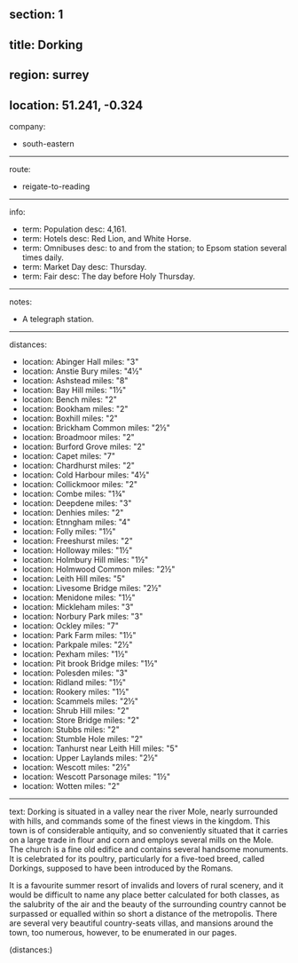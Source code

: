 section: 1
----
title: Dorking
----
region: surrey
----
location: 51.241, -0.324
----
company:
- south-eastern
----
route:
- reigate-to-reading
----
info:
- term: Population
  desc: 4,161.
- term: Hotels
  desc: Red Lion, and White Horse.
- term: Omnibuses
  desc: to and from the station; to Epsom station several times daily.
- term: Market Day
  desc: Thursday.
- term: Fair
  desc: The day before Holy Thursday.
----
notes:
- A telegraph station.
----
distances:
- location: Abinger Hall
  miles: "3"
- location: Anstie Bury
  miles: "4½"
- location: Ashstead
  miles: "8"
- location: Bay Hill
  miles: "1½"
- location: Bench
  miles: "2"
- location: Bookham
  miles: "2"
- location: Boxhill
  miles: "2"
- location: Brickham Common
  miles: "2½"
- location: Broadmoor
  miles: "2"
- location: Burford Grove
  miles: "2"
- location: Capet
  miles: "7"
- location: Chardhurst
  miles: "2"
- location: Cold Harbour
  miles: "4½"
- location: Collickmoor
  miles: "2"
- location: Combe
  miles: "1¾"
- location: Deepdene
  miles: "3"
- location: Denhies
  miles: "2"
- location: Etnngham
  miles: "4"
- location: Folly
  miles: "1½"
- location: Freeshurst
  miles: "2"
- location: Holloway
  miles: "1½"
- location: Holmbury Hill
  miles: "1½"
- location: Holmwood Common
  miles: "2½"
- location: Leith Hill
  miles: "5"
- location: Livesome Bridge
  miles: "2½"
- location: Menidone
  miles: "1½"
- location: Mickleham
  miles: "3"
- location: Norbury Park
  miles: "3"
- location: Ockley
  miles: "7"
- location: Park Farm
  miles: "1½"
- location: Parkpale
  miles: "2½"
- location: Pexham
  miles: "1½"
- location: Pit brook Bridge
  miles: "1½"
- location: Polesden
  miles: "3"
- location: Ridland
  miles: "1½"
- location: Rookery
  miles: "1½"
- location: Scammels
  miles: "2½"
- location: Shrub Hill
  miles: "2"
- location: Store Bridge
  miles: "2"
- location: Stubbs
  miles: "2"
- location: Stumble Hole
  miles: "2"
- location: Tanhurst near Leith Hill
  miles: "5"
- location: Upper Laylands
  miles: "2½"
- location: Wescott
  miles: "2½"
- location: Wescott Parsonage
  miles: "1½"
- location: Wotten
  miles: "2"
----
text: Dorking is situated in a valley near the river Mole, nearly surrounded with hills, and commands some of the finest views in the kingdom. This town is of considerable antiquity, and so conveniently situated that it carries on a large trade in flour and corn and employs several mills on the Mole. The church is a fine old edifice and contains several handsome monuments. It is celebrated for its poultry, particularly for a five-toed breed, called Dorkings, supposed to have been introduced by the Romans.

It is a favourite summer resort of invalids and lovers of rural scenery, and it would be difficult to name any place better calculated for both classes, as the salubrity of the air and the beauty of the surrounding country cannot be surpassed or equalled within so short a distance of the metropolis. There are several very beautiful country-seats villas, and mansions around the town, too numerous, however, to be enumerated in our pages.

(distances:)
